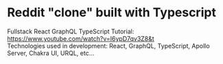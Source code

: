 # Reddit "clone" built with Typescript
Fullstack React GraphQL TypeScript Tutorial: https://www.youtube.com/watch?v=I6ypD7qv3Z8&t <br>
Technologies used in development: React, GraphQL, TypeScript, Apollo Server, Chakra UI, URQL, etc...
